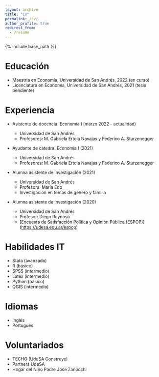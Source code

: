 ```yaml
---
layout: archive
title: "CV"
permalink: /cv/
author_profile: true
redirect_from:
  - /resume
---
```


{% include base_path %}

Educación
======
* Maestría en Economía, Universidad de San Andrés, 2022 (en curso)
* Licenciatura en Economía, Universidad de San Andrés, 2021 (tesis pendiente)

Experiencia
======
* Asistente de docencia. Economía I (marzo 2022 - actualidad)
  * Universidad de San Andrés
  * Profesores: M. Gabriela Ertola Navajas y Federico A. Sturzenegger

* Ayudante de cátedra. Economía I (2021)
  * Universidad de San Andrés
  * Profesores: M. Gabriela Ertola Navajas y Federico A. Sturzenegger

* Alumna asistente de investigación (2021)
  * Universidad de San Andrés
  * Profesora: María Edo
  * Investigación en temas de género y familia

* Alumna asistente de investigación (2020)
  * Universidad de San Andrés
  * Profesor: Diego Reynoso
  * [Encuesta de Satisfacción Política y Opinión Pública (ESPOP)] (https://udesa.edu.ar/espop)
  
Habilidades IT
======
* Stata (avanzado)
* R (básico)
* SPSS (intermedio)
* Latex (intermedio)
* Python (básico)
* QGIS (intermedio)

Idiomas
======
* Inglés
* Portugués

Voluntariados
======
* TECHO (UdeSA Construye) 
* Partners UdeSA
* Hogar del Niño Padre Jose Zanocchi 
